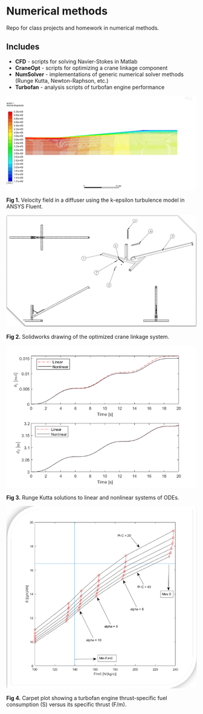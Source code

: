 # Numerical methods
Repo for class projects and homework in numerical methods.

## Includes
- **CFD** - scripts for solving Navier-Stokes in Matlab
- **CraneOpt** - scripts for optimizing a crane linkage component
- **NumSolver** - implementations of generic numerical solver methods (Runge Kutta, Newton-Raphson, etc.)
- **Turbofan** - analysis scripts of turbofan engine performance

![CFD](cfd-duct.jpg)

**Fig 1.** Velocity field in a diffuser using the k-epsilon turbulence model in ANSYS Fluent.

![Crane optimization](crane-linkage.png)

**Fig 2.** Solidworks drawing of the optimized crane linkage system.

![Numerical solvers](runge-kutta.png)

**Fig 3.** Runge Kutta solutions to linear and nonlinear systems of ODEs.

![Turbofan](turbofan.png)

**Fig 4.** Carpet plot showing a turbofan engine thrust-specific fuel consumption (S) versus its specific thrust (F/m).
